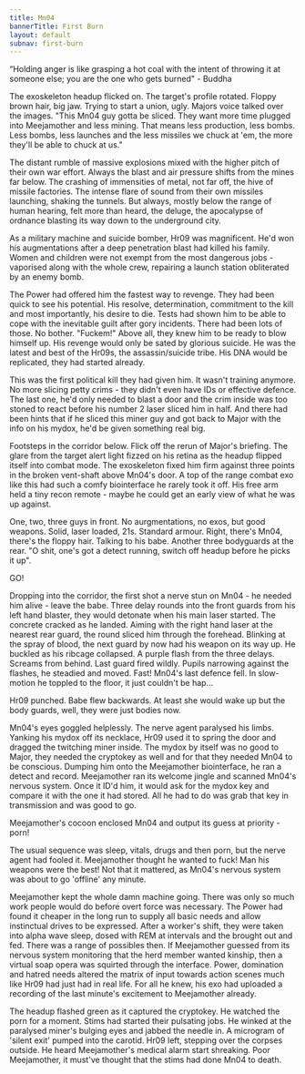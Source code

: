 ```yaml
---
title: Mn04
bannerTitle: First Burn
layout: default
subnav: first-burn
---
```


<div class="quote"> 
“Holding anger is like grasping a hot coal with the intent
of throwing it at someone else; you are the one who gets burned" - Buddha
</div>

The exoskeleton headup flicked on. The target's profile rotated. Floppy brown
hair, big jaw. Trying to start a union, ugly. Majors voice talked over the
images. "This Mn04 guy gotta be sliced. They want more time plugged into
Meejamother and less mining. That means less production, less bombs. Less bombs,
less launches and the less missiles we chuck at 'em, the more they'll be able
to chuck at us."

The distant rumble of massive explosions mixed with the higher pitch of their
own war effort. Always the blast and air pressure shifts from the mines far
below. The crashing of immensities of metal, not far off, the hive of
missile factories. The intense flare of sound from their own missiles launching,
shaking the tunnels. But always, mostly below the range of human hearing, felt
more than heard, the deluge, the apocalypse of ordnance blasting its way down
to the underground city.

As a military machine and suicide bomber, Hr09 was magnificent. He'd won his
augmentations after a deep penetration blast had killed his family. Women and
children were not exempt from the most dangerous jobs - vaporised along with the
whole crew, repairing a launch station obliterated by an enemy bomb.

The Power had offered him the fastest way to revenge. They had been quick to
see his potential. His resolve, determination, commitment to the kill and most
importantly, his desire to die. Tests had shown him to be able to cope with the
inevitable guilt after gory incidents. There had been lots of those. No bother.
"Fuckem!" Above all, they knew him to be ready to blow himself up. His
revenge would only be sated by glorious suicide. He was the latest and best of
the Hr09s, the assassin/suicide tribe. His DNA would be replicated, they had
started already.

This was the first political kill they had given him. It wasn't training
anymore. No more slicing petty crims - they didn't even have IDs or effective
defence. The last one, he'd only needed to blast a door and the crim inside was
too stoned to react before his number 2 laser sliced him in half. And there had
been hints that if he sliced this miner guy and got back to Major with the info
on his mydox, he'd be given something real big.

Footsteps in the corridor below. Flick off the rerun of Major's briefing. The
glare from the target alert light fizzed on his retina as the headup flipped
itself into combat mode. The exoskeleton fixed him firm against three points in
the broken vent-shaft above Mn04's door. A top of the range combat exo like this
had such a comfy biointerface he rarely took it off. His free arm held a tiny
recon remote - maybe he could get an early view of what he was up against.

One, two, three guys in front. No aurgmentations, no exos, but good weapons.
Solid, laser loaded, 21s. Standard armour. Right, there's Mn04, there's the
floppy hair. Talking to his babe. Another three bodyguards at the rear. "O shit,
one's got a detect running, switch off headup before he picks it up".

GO!

Dropping into the corridor, the first shot a nerve stun on Mn04 - he needed him
alive - leave the babe. Three delay rounds into the front guards from his left
hand blaster, they would detonate when his main laser started. The concrete
cracked as he landed. Aiming with the right hand laser at the nearest rear
guard, the round sliced him through the forehead. Blinking at the spray of
blood, the next guard by now had his weapon on its way up. He buckled as his
ribcage collapsed. A purple flash from the three delays. Screams from behind.
Last guard fired wildly. Pupils narrowing against the flashes, he steadied and
moved. Fast! Mn04's last defence fell. In slow-motion he toppled to the floor,
it just couldn't be hap...

Hr09 punched. Babe flew backwards. At least she would wake up but the body
guards, well, they were just bodies now.

Mn04's eyes goggled helplessly. The nerve agent paralysed his limbs. Yanking his
mydox off its necklace, Hr09 used it to spring the door and dragged the
twitching miner inside. The mydox by itself was no good to Major, they needed
the cryptokey as well and for that they needed Mn04 to be conscious. Dumping him
onto the Meejamother biointerface, he ran a detect and record. Meejamother ran
its welcome jingle and scanned Mn04's nervous system. Once it ID'd him, it would
ask for the mydox key and compare it with the one it had stored. All he had to
do was grab that key in transmission and was good to go.

Meejamother's cocoon enclosed Mn04 and output its guess at priority - porn!

The usual sequence was sleep, vitals, drugs and then porn, but the nerve agent
had fooled it. Meejamother thought he wanted to fuck! Man his weapons were the
best! Not that it mattered, as Mn04's nervous system was about to go 'offline'
any minute.

Meejamother kept the whole damn machine going. There was only so much work
people would do before overt force was necessary. The Power had found it cheaper
in the long run to supply all basic needs and allow instinctual drives to be
expressed. After a worker's shift, they were taken into alpha wave sleep, dosed
with REM at intervals and the brought out and fed. There was a range of
possibles then. If Meejamother guessed from its nervous system monitoring that
the herd member wanted kinship, then a virtual soap opera was squirted through
the interface. Power, domination and hatred needs altered the matrix of input
towards action scenes much like Hr09 had just had in real life. For all he knew,
his exo had uploaded a recording of the last minute's excitement to Meejamother
already.

The headup flashed green as it captured the cryptokey. He watched the porn for a
moment. Stims had started their pulsating jobs. He winked at the paralysed
miner's bulging eyes and jabbed the needle in. A microgram of 'silent exit'
pumped into the carotid. Hr09 left, stepping over the corpses outside. He heard
Meejamother's medical alarm start shreaking. Poor Meejamother, it must've
thought that the stims had done Mn04 to death.


